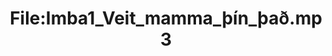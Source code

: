 ---
title: File:Imba1_Veit_mamma_þín_það.mp3
recording of: Veit mamma þín það?
reading speed: slow
speaker: Imba
license: CC0
---